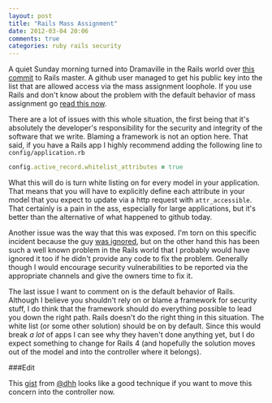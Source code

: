 ```yaml
---
layout: post
title: "Rails Mass Assignment"
date: 2012-03-04 20:06
comments: true
categories: ruby rails security
---
```


A quiet Sunday morning turned into Dramaville in the Rails world over [this commit](https://github.com/rails/rails/commit/b83965785db1eec019edf1fc272b1aa393e6dc57) to Rails master. A github user managed to get his public key into the list that are allowed access via the mass assignment loophole. If you use Rails and don't know about the problem with the default behavior of mass assignment go [read this now](http://guides.rubyonrails.org/security.html#mass-assignment).

There are a lot of issues with this whole situation, the first being that it's absolutely the developer's responsibility for the security and integrity of the software that we write. Blaming a framework is not an option here. That said, if you have a Rails app I highly recommend adding the following line to `config/application.rb`

```ruby
config.active_record.whitelist_attributes = true
```

What this will do is turn white listing on for every model in your application. That means that you will have to explicitly define each attribute in your model that you expect to update via a http request with `attr_accessible`. That certainly is a pain in the ass, especially for large applications, but it's better than the alternative of what happened to github today.

Another issue was the way that this was exposed. I'm torn on this specific incident because the guy [was ignored](https://github.com/rails/rails/issues/5228), but on the other hand this has been such a well known problem in the Rails world that I probably would have ignored it too if he didn't provide any code to fix the problem. Generally though I would encourage security vulnerabilities to be reported via the appropriate channels and give the owners time to fix it.

The last issue I want to comment on is the default behavior of Rails. Although I believe you shouldn't rely on or blame a framework for security stuff, I do think that the framework should do everything possible to lead you down the right path. Rails doesn't do the right thing in this situation. The white list (or some other solution) should be on by default. Since this would break _a lot_ of apps I can see why they haven't done anything yet, but I do expect something to change for Rails 4 (and hopefully the solution moves out of the model and into the controller where it belongs).

###Edit

This [gist](https://gist.github.com/1975644) from [@dhh](http://twitter.com/dhh) looks like a good technique if you want to move this concern into the controller now.

